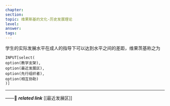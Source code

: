 ```yaml
---
chapter: 
section: 
topic: 维果斯基的文化-历史发展理论
level: 
answer: 
tags:
---
```


学生的实际发展水平在成人的指导下可以达到水平之间的差距，维果茨基称之为

```meta-bind
INPUT[select(
option(教学支架),
option(最近发展区),
option(先行组织者),
option(相互协助)
)]
```

---
——🔗 ***related link*** [[最近发展区]]